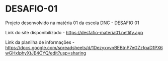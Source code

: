 # DESAFIO-01
Projeto desenvolvido na matéria 01 da escola DNC - DESAFIO 01

Link do site  disponibilizado - https://desfafio-materia01.netlify.app

Link da planilha de informações - https://docs.google.com/spreadsheets/d/1DezyxvvnBEBtnP7eGZzfqaD1PX6wGHxIphyXtJE4CYQ/edit?usp=sharing
